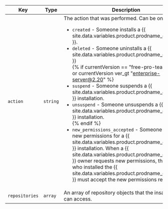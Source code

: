 Key | Type | Description
----|------|------------
`action` | `string` | The action that was performed. Can be one of:<ul><li>`created` - Someone installs a {{ site.data.variables.product.prodname_github_app }}.</li><li>`deleted` - Someone uninstalls a {{ site.data.variables.product.prodname_github_app }}</li>{% if currentVersion == "free-pro-team@latest" or currentVersion ver_gt "enterprise-server@2.20" %}<li>`suspend` - Someone suspends a {{ site.data.variables.product.prodname_github_app }} installation.</li><li>`unsuspend` - Someone unsuspends a {{ site.data.variables.product.prodname_github_app }} installation.</li>{% endif %}<li>`new_permissions_accepted` - Someone accepts new permissions for a {{ site.data.variables.product.prodname_github_app }} installation. When a {{ site.data.variables.product.prodname_github_app }} owner requests new permissions, the person who installed the {{ site.data.variables.product.prodname_github_app }} must accept the new permissions request. </li></ul>
`repositories` | `array` | An array of repository objects that the insatllation can access.